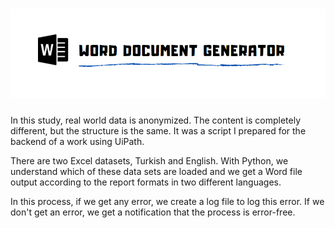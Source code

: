 # ![alt text](https://github.com/ezgiturali/generating-word-document/blob/main/logo.png)

In this study, real world data is anonymized. The content is completely different, but the structure is the same. It was a script I prepared for the backend of a work using UiPath.

There are two Excel datasets, Turkish and English. With Python, we understand which of these data sets are loaded and we get a Word file output according to the report formats in two different languages.

In this process, if we get any error, we create a log file to log this error. If we don't get an error, we get a notification that the process is error-free. 
